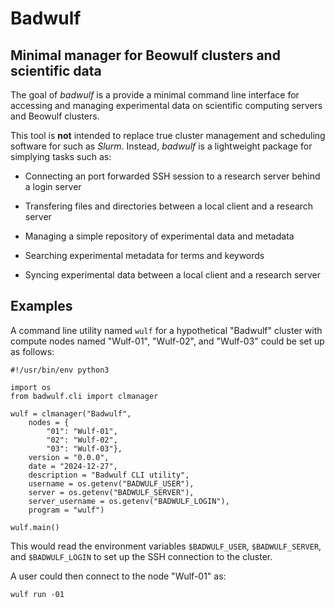 # Badwulf 

## Minimal manager for Beowulf clusters and scientific data

The goal of *badwulf* is a provide a minimal command line interface for accessing and managing experimental data on scientific computing servers and Beowulf clusters.

This tool is __not__ intended to replace true cluster management and scheduling software for such as *Slurm*. Instead, *badwulf* is a lightweight package for simplying tasks such as:

- Connecting an port forwarded SSH session to a research server behind a login server

- Transfering files and directories between a local client and a research server

- Managing a simple repository of experimental data and metadata

- Searching experimental metadata for terms and keywords

- Syncing experimental data between a local client and a research server

## Examples

A command line utility named `wulf` for a hypothetical "Badwulf" cluster with compute nodes named "Wulf-01", "Wulf-02", and "Wulf-03" could be set up as follows:

```
#!/usr/bin/env python3

import os
from badwulf.cli import clmanager

wulf = clmanager("Badwulf",
	nodes = {
		"01": "Wulf-01",
		"02": "Wulf-02",
		"03": "Wulf-03"},
	version = "0.0.0",
	date = "2024-12-27",
	description = "Badwulf CLI utility",
	username = os.getenv("BADWULF_USER"),
	server = os.getenv("BADWULF_SERVER"),
	server_username = os.getenv("BADWULF_LOGIN"),
	program = "wulf")

wulf.main()
```

This would read the environment variables `$BADWULF_USER`, `$BADWULF_SERVER`, and `$BADWULF_LOGIN` to set up the SSH connection to the cluster.

A user could then connect to the node "Wulf-01" as:

```
wulf run -01
```
